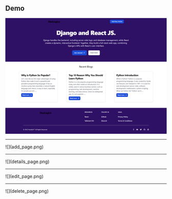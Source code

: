 ## Demo
![](home_page.png)
<hr>
![](add_page.png)
<hr>
![](details_page.png)
<hr>
![](edit_page.png)
<hr>
![](delete_page.png)
